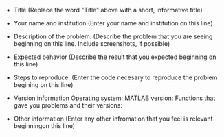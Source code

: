 * Title
(Replace the word "Title" above with a short, informative title)

* Your name and institution
(Enter your name and institution on this line)

* Description of the problem:
(Describe the problem that you are seeing beginning on this line.  Include screenshots, if possible)

* Expected behavior
(Describe the result that you expected beginning on this line)

* Steps to reproduce:
(Enter the code necesary to reproduce the problem begining on this line)

* Version information
Operating system:
MATLAB version:
Functions that gave you problems and their versions:

* Other information
(Enter any other infromation that you feel is relevant beginningon this line)

